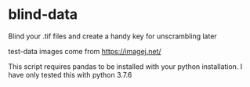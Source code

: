 # blind-data
Blind your .tif files and create a handy key for unscrambling later

test-data images come from https://imagej.net/

This script requires pandas to be installed with your python installation.
I have only tested this with python 3.7.6


